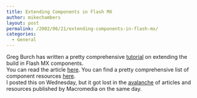 ```yaml
---
title: Extending Components in Flash MX
author: mikechambers
layout: post
permalink: /2002/06/21/extending-components-in-flash-mx/
categories:
  - General
---
```



Greg Burch has written a pretty comprehensive [tutorial][1] on extending the build in Flash MX components.  
You can read the article [here][1]. You can find a pretty comprehensive list of component resources [here][2].  
I posted this on Wednesday, but it got lost in the [avalanche][3] of articles and resources&nbsp;published by Macromedia on the same day.

 [1]: http://www.macromedia.com/desdev/mx/flash/articles/fmx_components.html
 [2]: http://radio.weblogs.com/0106797/2002/06/05.html#a124
 [3]: http://radio.weblogs.com/0106797/2002/06/19.html